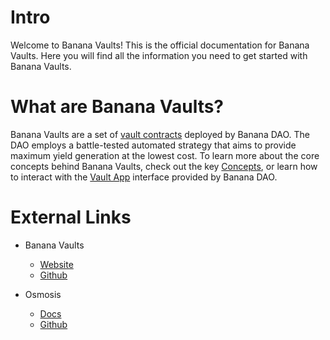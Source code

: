 # Intro
Welcome to Banana Vaults! This is the official documentation for Banana Vaults. Here you will find all the information you need to get started with Banana Vaults.

# What are Banana Vaults?
Banana Vaults are a set of [vault contracts](contract.md) deployed by Banana DAO. The DAO employs a battle-tested automated strategy that aims to provide maximum yield generation at the lowest cost. To learn more about the core concepts behind Banana Vaults, check out the key [Concepts](concepts.md), or learn how to interact with the [Vault App](vault_app.md) interface provided by Banana DAO.

# External Links
- Banana Vaults
    - [Website](https://vaults.banana.zone)
    - [Github](https://github.com/banana-dao/banana-vaults)

- Osmosis
    - [Docs](https://docs.osmosis.zone)
    - [Github](https://github.com/osmosis-labs/osmosis)